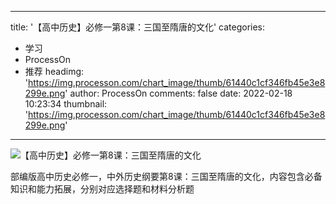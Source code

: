 
---
title: '【高中历史】必修一第8课：三国至隋唐的文化'
categories: 
 - 学习
 - ProcessOn
 - 推荐
headimg: 'https://img.processon.com/chart_image/thumb/61440c1cf346fb45e3e8299e.png'
author: ProcessOn
comments: false
date: 2022-02-18 10:23:34
thumbnail: 'https://img.processon.com/chart_image/thumb/61440c1cf346fb45e3e8299e.png'
---

<div>   
<img class="thumb" alt="【高中历史】必修一第8课：三国至隋唐的文化" src="https://img.processon.com/chart_image/thumb/61440c1cf346fb45e3e8299e.png" referrerpolicy="no-referrer">
<p>部编版高中历史必修一，中外历史纲要第8课：三国至隋唐的文化，内容包含必备知识和能力拓展，分别对应选择题和材料分析题</p>  
</div>
            